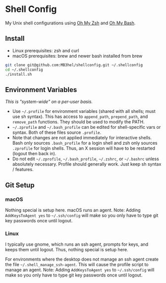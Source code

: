 # Shell Config

My Unix shell configurations using [Oh My Zsh](https://ohmyz.sh/) and [Oh My Bash](https://ohmybash.nntoan.com/).



## Install

- Linux prerequisites: zsh and curl
- macOS prerequisites: brew and newer bash installed from brew

```sh
git clone git@github.com:MB3hel/shellconfig.git ~/.shellconfig
cd ~/.shellconfig
./install.sh
```



## Environment Variables

*This is "system-wide" on a per-user basis.*

- Use `~/.profile` for environment variables (shared with all shells; must use sh syntax). This has access to `append_path`, `prepend_path`, and `remove_path` functions. They should be used to modify the PATH.
- `~/.zprofile` and `~/.bash_profile` can be edited for shell-specific vars or syntax. Both of these files source `.profile`. 
- Note that changes are not applied immediately for interactive shells. Bash only sources `.bash_profile` for a login shell and zsh only sources `.zprofile` for login shells. Thus, an X session will have to be restarted (logout then back in).
- Do not edit `~/.zprofile`, `~/.bash_profile`, `~/.zshrc`, or `~/.bashrc` unless absolutely necessary. Profile should generally work. Just keep sh syntax / features.


## Git Setup

### macOS

Nothing special is setup here. macOS runs an agent. Note: Adding `AddKeysToAgent yes` to `~/.ssh/config` will make so you only have to type git key passwords once until logout.


### Linux

I typically use gnome, which runs an ssh agent, prompts for keys, and keeps them until logout. Thus, nothing special is setup here. 

For environments where the desktop does not manage an ssh agent create the file `~/.shell_manage_ssh-agent`. This will cause the profile script to manage an agent. Note: Adding `AddKeysToAgent yes` to `~/.ssh/config` will make so you only have to type git key passwords once until logout.
